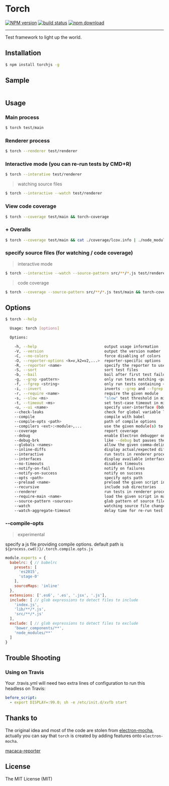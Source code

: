 # Torch

[![NPM version][npm-image]][npm-url] [![build status][travis-image]][travis-url] [![npm download][download-image]][download-url]

[npm-image]: https://img.shields.io/npm/v/torchjs.svg?style=flat-square
[npm-url]: https://npmjs.org/package/torchjs
[travis-image]: https://img.shields.io/travis/macacajs/torchjs.svg?style=flat-square
[travis-url]: https://travis-ci.org/macacajs/torchjs
[download-image]: https://img.shields.io/npm/dm/torchjs.svg?style=flat-square
[download-url]: https://npmjs.org/package/torchjs

---

Test framework to light up the world.

## Installation

``` bash
$ npm install torchjs -g
```

## Sample

<div align="center">
  <img src="" />
</div>

## Usage

### Main process

``` bash
$ torch test/main
```

### Renderer process

``` bash
$ torch --renderer test/renderer
```

### Interactive mode (you can re-run tests by CMD+R)

``` bash
$ torch --interative test/renderer
```

> watching source files

``` bash
$ torch --interactive --watch test/renderer
```

### View code coverage

``` bash
$ torch --coverage test/main && torch-coverage
```

### + Overalls

``` bash
$ torch --coverage test/main && cat ./coverage/lcov.info | ./node_modules/coveralls/bin/coveralls.js && rm -rf ./coverage
```

### specify source files (for watching / code coverage)

> interactive mode

``` bash
$ torch --interactive --watch --source-pattern src/**/*.js test/renderer
```

> code coverage

``` bash
$ torch --coverage --source-pattern src/**/*.js test/main && torch-coverage
```

## Options

``` bash
$ torch --help

  Usage: torch [options]

  Options:

    -h, --help                              output usage information
    -V, --version                           output the version number
    -C, --no-colors                         force disabling of colors
    -O, --reporter-options <k=v,k2=v2,...>  reporter-specific options
    -R, --reporter <name>                   specify the reporter to use
    -S, --sort                              sort test files
    -b, --bail                              bail after first test failure
    -g, --grep <pattern>                    only run tests matching <pattern>
    -f, --fgrep <string>                    only run tests containing <string>
    -i, --invert                            inverts --grep and --fgrep matches
    -r, --require <name>                    require the given module
    -s, --slow <ms>                         "slow" test threshold in milliseconds [75]
    -t, --timeout <ms>                      set test-case timeout in milliseconds [2000]
    -u, --ui <name>                         specify user-interface (bdd|tdd|exports)
    --check-leaks                           check for global variable leaks
    --compile                               compile with babel
    --compile-opts <path>                   path of compile options
    --compilers <ext>:<module>,...          use the given module(s) to compile files
    --coverage                              report coverage
    --debug                                 enable Electron debugger on port [5858]; for --renderer tests show window and dev-tools
    --debug-brk                             like --debug but pauses the script on the first line
    --globals <names>                       allow the given comma-delimited global [names]
    --inline-diffs                          display actual/expected differences inline within each string
    --interactive                           run tests in renderer process in a visible window that can be reloaded to re-run tests
    --interfaces                            display available interfaces
    --no-timeouts                           disables timeouts
    --notify-on-fail                        notify on failures
    --notify-on-success                     notify on success
    --opts <path>                           specify opts path
    --preload <name>                        preload the given script in renderer process
    --recursive                             include sub directories
    --renderer                              run tests in renderer process
    --require-main <name>                   load the given script in main process before executing tests
    --source-pattern <sources>              glob pattern of source files
    --watch                                 watching source file changes
    --watch-aggregate-timeout               delay time for re-run test cases after files changed
```

### --compile-opts <path>

> experimental

specify a js file providing compile options. default path is `${process.cwd()}/.torch.compile.opts.js`

``` javascript
module.exports = {
  babelrc: { // babelrc
    presets: [
      'es2015',
      'stage-0'
    ],
    sourceMaps: 'inline'
  },
  extensions: ['.es6', '.es', '.jsx', '.js'],
  include: [ // glob expressions to detect files to include
    'index.js',
    'lib/**/*.js',
    'src/**/*.js'
  ],
  exclude: [ // glob expressions to detect files to exclude
    'bower_components/**',
    'node_modules/**'
  ]
}
```

## Trouble Shooting

### Using on Travis

Your .travis.yml will need two extra lines of configuration to run this headless on Travis:

``` yaml
before_script:
  - export DISPLAY=:99.0; sh -e /etc/init.d/xvfb start
```

## Thanks to

The original idea and most of the code are stolen from [electron-mocha](//github.com/jprichardson/electron-mocha), actually you can say that `torch` is created by adding features onto `electron-mocha`.

[macaca-reporter](//github.com/macacajs/macaca-reporter)

## License

The MIT License (MIT)
